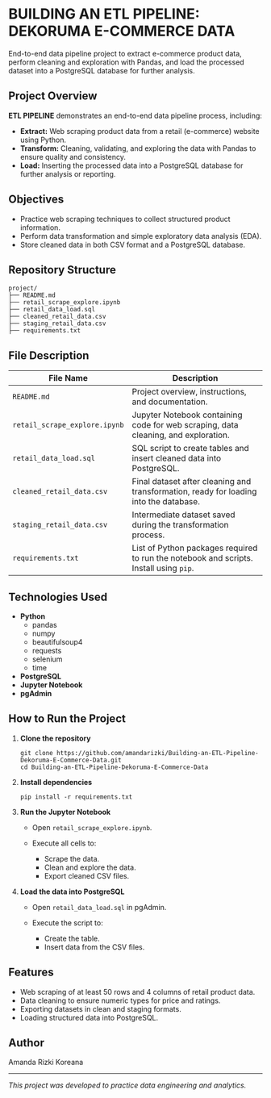 # BUILDING AN ETL PIPELINE: DEKORUMA E-COMMERCE DATA
End-to-end data pipeline project to extract e-commerce product data, perform cleaning and exploration with Pandas, and load the processed dataset into a PostgreSQL database for further analysis.

## Project Overview
**ETL PIPELINE** demonstrates an end-to-end data pipeline process, including:
- **Extract:** Web scraping product data from a retail (e-commerce) website using Python.
- **Transform:** Cleaning, validating, and exploring the data with Pandas to ensure quality and consistency.
- **Load:** Inserting the processed data into a PostgreSQL database for further analysis or reporting.

## Objectives
- Practice web scraping techniques to collect structured product information.
- Perform data transformation and simple exploratory data analysis (EDA).
- Store cleaned data in both CSV format and a PostgreSQL database.

## Repository Structure
```
project/
├── README.md
├── retail_scrape_explore.ipynb
├── retail_data_load.sql
├── cleaned_retail_data.csv
├── staging_retail_data.csv
├── requirements.txt
```

## File Description
| File Name                     | Description                                                                            |
| ----------------------------- | -------------------------------------------------------------------------------------- |
| `README.md`                   | Project overview, instructions, and documentation.                                     |
| `retail_scrape_explore.ipynb` | Jupyter Notebook containing code for web scraping, data cleaning, and exploration.     |
| `retail_data_load.sql`        | SQL script to create tables and insert cleaned data into PostgreSQL.                   |
| `cleaned_retail_data.csv`     | Final dataset after cleaning and transformation, ready for loading into the database.  |
| `staging_retail_data.csv`     | Intermediate dataset saved during the transformation process.                          |
| `requirements.txt`            | List of Python packages required to run the notebook and scripts. Install using `pip`. |

## Technologies Used

* **Python**
  * pandas
  * numpy
  * beautifulsoup4
  * requests
  * selenium
  * time
* **PostgreSQL**
* **Jupyter Notebook**
* **pgAdmin**

## How to Run the Project

1. **Clone the repository**

   ```
   git clone https://github.com/amandarizki/Building-an-ETL-Pipeline-Dekoruma-E-Commerce-Data.git
   cd Building-an-ETL-Pipeline-Dekoruma-E-Commerce-Data
   ```

2. **Install dependencies**

   ```
   pip install -r requirements.txt
   ```

3. **Run the Jupyter Notebook**

   * Open `retail_scrape_explore.ipynb`.
   * Execute all cells to:

     * Scrape the data.
     * Clean and explore the data.
     * Export cleaned CSV files.

4. **Load the data into PostgreSQL**

   * Open `retail_data_load.sql` in pgAdmin.
   * Execute the script to:

     * Create the table.
     * Insert data from the CSV files.

## Features

* Web scraping of at least 50 rows and 4 columns of retail product data.
* Data cleaning to ensure numeric types for price and ratings.
* Exporting datasets in clean and staging formats.
* Loading structured data into PostgreSQL.

## Author

Amanda Rizki Koreana

---

*This project was developed to practice data engineering and analytics.*

```
